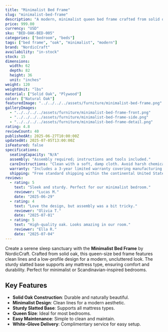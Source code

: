 ```yaml
---
title: "Minimalist Bed Frame"
slug: "minimalist-bed-frame"
description: "A modern, minimalist queen bed frame crafted from solid oak, offering durability, style, and easy assembly for contemporary bedrooms."
price: 999.00
currency: "USD"
sku: "BED-OAK-BED-005"
categories: ["bedroom", "beds"]
tags: ["bed frame", "oak", "minimalist", "modern"]
brand: "NordicCraft"
availability: "in-stock"
stock: 15
dimensions:
  width: 62
  depth: 82
  height: 36
  unit: "inches"
weight: 120
weightUnit: "lbs"
material: ["Solid Oak", "Plywood"]
color: ["Natural Oak"]
featuredImage: "../../../../assets/furniture/minimalist-bed-frame.png"
galleryImages:
  - "../../../../assets/furniture/minimalist-bed-frame-front.png"
  - "../../../../assets/furniture/minimalist-bed-frame-side.png"
  - "../../../../assets/furniture/minimalist-bed-frame-detail.png"
rating: 4.8
reviewCount: 40
publishedAt: 2025-06-27T10:00:00Z
updatedAt: 2025-07-05T13:00:00Z
isFeatured: false
specifications:
  seatingCapacity: "N/A"
  assembly: "Assembly required; instructions and tools included."
  careInstructions: "Clean with a soft, damp cloth. Avoid harsh chemicals."
  warranty: "Includes a 3-year limited warranty covering manufacturing defects."
  shipping: "Free standard shipping within the continental United States."
reviews:
  - rating: 5
    text: "Sleek and sturdy. Perfect for our minimalist bedroom."
    reviewer: "Lucas M."
    date: "2025-06-29"
  - rating: 4
    text: "Love the design, but assembly was a bit tricky."
    reviewer: "Olivia T."
    date: "2025-07-01"
  - rating: 5
    text: "High-quality oak. Looks amazing in our room."
    reviewer: "Ella R."
    date: "2025-07-04"
---
```


Create a serene sleep sanctuary with the **Minimalist Bed Frame** by NordicCraft. Crafted from solid oak, this queen-size bed frame features clean lines and a low-profile design for a modern, uncluttered look. The sturdy slatted base supports any mattress type, ensuring comfort and durability. Perfect for minimalist or Scandinavian-inspired bedrooms.

## Key Features

- **Solid Oak Construction**: Durable and naturally beautiful.
- **Minimalist Design**: Clean lines for a modern aesthetic.
- **Sturdy Slatted Base**: Supports all mattress types.
- **Queen Size**: Ideal for most bedrooms.
- **Easy Maintenance**: Simple to clean and maintain.
- **White-Glove Delivery**: Complimentary service for easy setup.

